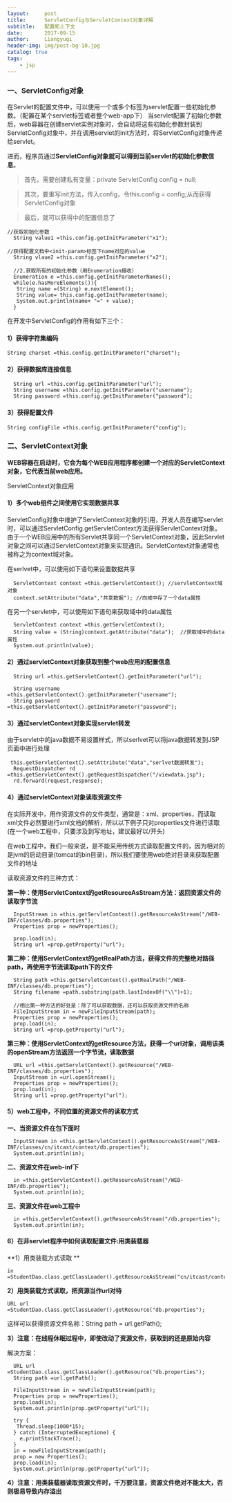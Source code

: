 ```yaml
---
layout:     post
title:      ServletConfig与ServletContext对象详解
subtitle:   配置和上下文
date:       2017-09-15
author:     Liangyuqi
header-img: img/post-bg-10.jpg
catalog: true
tags:
    - jsp
---
```


### 一、ServletConfig对象  

 在Servlet的配置文件中，可以使用一个或多个<init-param>标签为servlet配置一些初始化参数。（配置在某个servlet标签或者整个web-app下）
当servlet配置了初始化参数后，web容器在创建servlet实例对象时，会自动将这些初始化参数封装到ServletConfig对象中，并在调用servlet的init方法时，将ServletConfig对象传递给servlet。

进而，程序员通过**ServletConfig对象就可以得到当前servlet的初始化参数信息**。

> 首先，需要创建私有变量：private ServletConfig config = null;

> 其次，要重写init方法，传入config，令this.config = config;从而获得ServletConfig对象

> 最后，就可以获得<init-parm>中的配置信息了

	//获取初始化参数
	  String value1 =this.config.getInitParameter("x1");
	
	//获得配置文档中<init-param>标签下name对应的value
	  String vlaue2 =this.config.getInitParameter("x2");
	  
	  //2.获取所有的初始化参数（用Enumeration接收）
	  Enumeration e =this.config.getInitParameterNames();
	  while(e.hasMoreElements()){
	   String name =(String) e.nextElement();
	   String value= this.config.getInitParameter(name);
	   System.out.println(name+ "=" + value);
	  }

   在开发中ServletConfig的作用有如下三个：

#### 1）获得字符集编码

  	String charset =this.config.getInitParameter("charset");
#### 2）获得数据库连接信息

	  String url =this.config.getInitParameter("url");
	  String username =this.config.getInitParameter("username");
	  String password =this.config.getInitParameter("password");
#### 3）获得配置文件

  	String configFile =this.config.getInitParameter("config");


### 二、ServletContext对象
 **WEB容器在启动时，它会为每个WEB应用程序都创建一个对应的ServletContext对象，它代表当前web应用。**
 
ServletContext对象应用

#### 1）多个web组件之间使用它实现数据共享

 ServletConfig对象中维护了ServletContext对象的引用，开发人员在编写servlet时，可以通过ServletConfig.getServletContext方法获得ServletContext对象。由于一个WEB应用中的所有Servlet共享同一个ServletContext对象，因此Servlet对象之间可以通过ServletContext对象来实现通讯。ServletContext对象通常也被称之为context域对象。

在serlvet中，可以使用如下语句来设置数据共享

	  ServletContext context =this.getServletContext(); //servletContext域对象
	  context.setAttribute("data","共享数据"); //向域中存了一个data属性

在另一个servlet中，可以使用如下语句来获取域中的data属性

	  ServletContext context =this.getServletContext();
	  String value = (String)context.getAttribute("data");  //获取域中的data属性
	  System.out.println(value);

#### 2）通过servletContext对象获取到整个web应用的配置信息

	  String url =this.getServletContext().getInitParameter("url");
	
	  String username =this.getServletContext().getInitParameter("username");
	  String password =this.getServletContext().getInitParameter("password");

#### 3）通过servletContext对象实现servlet转发

由于servlet中的java数据不易设置样式，所以serlvet可以将java数据转发到JSP页面中进行处理
	
	 this.getServletContext().setAttribute("data","serlvet数据转发");
	  RequestDispatcher rd =this.getServletContext().getRequestDispatcher("/viewdata.jsp");
	  rd.forward(request,response);

#### 4）通过servletContext对象读取资源文件

 在实际开发中，用作资源文件的文件类型，通常是：xml、properties，而读取xml文件必然要进行xml文档的解析，所以以下例子只对properties文件进行读取(在一个web工程中，只要涉及到写地址，建议最好以/开头)

 在web工程中，我们一般来说，是不能采用传统方式读取配置文件的，因为相对的是jvm的启动目录(tomcat的bin目录)，所以我们要使用web绝对目录来获取配置文件的地址

  读取资源文件的三种方式：

**第一种：使用ServletContext的getResourceAsStream方法：返回资源文件的读取字节流**

	  InputStream in =this.getServletContext().getResourceAsStream("/WEB-INF/classes/db.properties");
	  Properties prop = newProperties();  
	
	  prop.load(in);
	  String url =prop.getProperty("url");

 **第二种：使用ServletContext的getRealPath方法，获得文件的完整绝对路径path，再使用字节流读取path下的文件**

	  String path =this.getServletContext().getRealPath("/WEB-INF/classes/db.properties");
	  String filename =path.substring(path.lastIndexOf("\\")+1); 
	
	  //相比第一种方法的好处是：除了可以获取数据，还可以获取资源文件的名称
	  FileInputStream in = newFileInputStream(path);
	  Properties prop = newProperties();
	  prop.load(in);
	  String url =prop.getProperty("url");

 **第三种：使用ServletContext的getResource方法，获得一个url对象，调用该类的openStream方法返回一个字节流，读取数据**

	  URL url =this.getServletContext().getResource("/WEB-INF/classes/db.properties");
	  InputStream in =url.openStream();
	  Properties prop = newProperties();
	  prop.load(in);
	  String url1 =prop.getProperty("url");

 

#### 5）web工程中，不同位置的资源文件的读取方式

 **一、当资源文件在包下面时**
 
	  InputStream in =this.getServletContext().getResourceAsStream("/WEB-INF/classes/cn/itcast/context/db.properties");
	  System.out.println(in);
  
  **二、资源文件在web-inf下**
  
	  in =this.getServletContext().getResourceAsStream("/WEB-INF/db.properties");
	  System.out.println(in);
  
  **三、资源文件在web工程中**
  
	  in =this.getServletContext().getResourceAsStream("/db.properties");
	  System.out.println(in);

 

#### 6）在非servlet程序中如何读取配置文件:用类装载器

**1）用类装载方式读取 **

 	in =StudentDao.class.getClassLoader().getResourceAsStream("cn/itcast/context/db.properties");
 	
**2）用类装载方式读取，把资源当作url对待**

 	URL url =StudentDao.class.getClassLoader().getResource("db.properties");

 这样可以获得资源文件名称：String path = url.getPath();

**3）注意：在线程休眠过程中，即使改动了资源文件，获取到的还是原始内容**

解决方案：

	  URL url =StudentDao.class.getClassLoader().getResource("db.properties");
	  String path =url.getPath();
	  
	  FileInputStream in = newFileInputStream(path);
	  Properties prop = newProperties();
	  prop.load(in);
	  System.out.println(prop.getProperty("url"));
	  
	  try {
	   Thread.sleep(1000*15);
	  } catch (InterruptedExceptione) {
	    e.printStackTrace();
	  }
	  in = newFileInputStream(path);
	  prop = new Properties();
	  prop.load(in);
	  System.out.println(prop.getProperty("url"));

 

**4）注意：用类装载器读取资源文件时，千万要注意，资源文件绝对不能太大，否则极易导致内存溢出**
